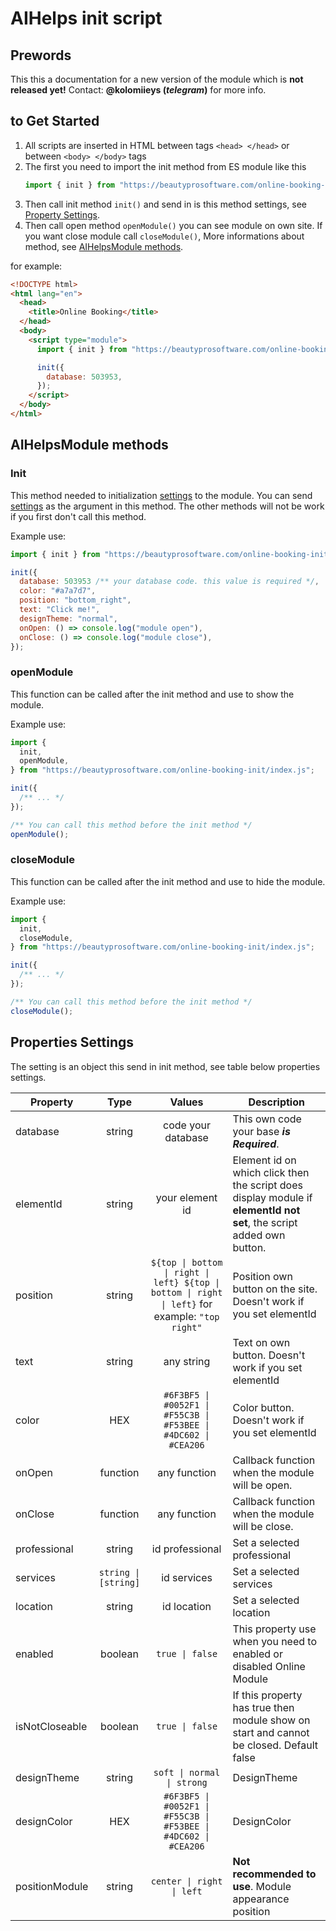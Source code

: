 # AIHelps init script

## Prewords

This this a documentation for a new version of the module which is **not released
yet!** Contact: **@kolomiieys (_telegram_)** for more info.

## to Get Started

1. All scripts are inserted in HTML between tags `<head> </head>` or between
   `<body> </body>` tags
2. The first you need to import the init method from ES module like this
   ```js
   import { init } from "https://beautyprosoftware.com/online-booking-init/index.js";
   ```
3. Then call init method `init()` and send in is this method settings, see
   [Property Settings](#setting).
4. Then call open method `openModule()` you can see module on own site. If you
   want close module call `closeModule()`, More informations about method, see
   [AIHelpsModule methods](#AIHelpsModule).

for example:

```html
<!DOCTYPE html>
<html lang="en">
  <head>
    <title>Online Booking</title>
  </head>
  <body>
    <script type="module">
      import { init } from "https://beautyprosoftware.com/online-booking-init/index.js";

      init({
        database: 503953,
      });
    </script>
  </body>
</html>
```

## AIHelpsModule methods <a name="AIHelpsModule"></a>

### Init

This method needed to initialization [settings](#setting) to the module. You can
send [settings](#setting) as the argument in this method. The other methods will
not be work if you first don't call this method.

Example use:

```js
import { init } from "https://beautyprosoftware.com/online-booking-init/index.js";

init({
  database: 503953 /** your database code. this value is required */,
  color: "#a7a7d7",
  position: "bottom_right",
  text: "Click me!",
  designTheme: "normal",
  onOpen: () => console.log("module open"),
  onClose: () => console.log("module close"),
});
```

### openModule

This function can be called after the init method and use to show the module.

Example use:

```js
import {
  init,
  openModule,
} from "https://beautyprosoftware.com/online-booking-init/index.js";

init({
  /** ... */
});

/** You can call this method before the init method */
openModule();
```

### closeModule

This function can be called after the init method and use to hide the module.

Example use:

```js
import {
  init,
  closeModule,
} from "https://beautyprosoftware.com/online-booking-init/index.js";

init({
  /** ... */
});

/** You can call this method before the init method */
closeModule();
```

## Properties Settings <a name="setting"></a>

The setting is an object this send in init method, see table below
properties settings.

| Property       |         Type         |                                              Values                                              | Description                                                                                                          |
| -------------- | :------------------: | :----------------------------------------------------------------------------------------------: | -------------------------------------------------------------------------------------------------------------------- |
| database       |        string        |                                        code your database                                        | This own code your base **_is Required_**.                                                                           |
| elementId      |        string        |                                         your element id                                          | Element id on which click then the script does display module if **elementId not set**, the script added own button. |
| position       |        string        | `${top \| bottom \| right \| left} ${top \| bottom \| right \| left}` for example: `"top right"` | Position own button on the site. Doesn't work if you set elementId                                                   |
| text           |        string        |                                            any string                                            | Text on own button. Doesn't work if you set elementId                                                                |
| color          |         HEX          |                 `#6F3BF5 \| #0052F1 \| #F55C3B \| #F53BEE \| #4DC602 \| #CEA206`                 | Color button. Doesn't work if you set elementId                                                                      |
| onOpen         |       function       |                                           any function                                           | Callback function when the module will be open.                                                                      |
| onClose        |       function       |                                           any function                                           | Callback function when the module will be close.                                                                     |
| professional   |        string        |                                         id professional                                          | Set a selected professional                                                                                          |
| services       | `string \| [string]` |                                           id services                                            | Set a selected services                                                                                              |
| location       |        string        |                                           id location                                            | Set a selected location                                                                                              |
| enabled        |       boolean        |                                         `true \| false`                                          | This property use when you need to enabled or disabled Online Module                                                 |
| isNotCloseable |       boolean        |                                         `true \| false`                                          | If this property has true then module show on start and cannot be closed. Default false                              |
| designTheme    |        string        |                                    `soft \| normal \| strong`                                    | DesignTheme                                                                                                          |
| designColor    |         HEX          |                 `#6F3BF5 \| #0052F1 \| #F55C3B \| #F53BEE \| #4DC602 \| #CEA206`                 | DesignColor                                                                                                          |
| positionModule |        string        |                                    `center \| right \| left`                                     | **Not recommended to use**. Module appearance position                                                               |
